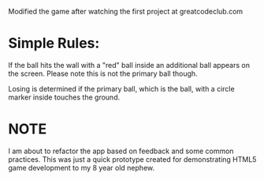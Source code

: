 Modified the game after watching the first project at greatcodeclub.com

Simple Rules:
=================
If the ball hits the wall with a "red" ball inside an additional ball appears on the screen.  Please note this is not the primary ball though.

Losing is determined if the primary ball, which is the ball, with a circle marker inside touches the ground.

NOTE
=======
I am about to refactor the app based on feedback and some common practices.  This was just a quick prototype created for demonstrating HTML5 game development to my 8 year old nephew.
